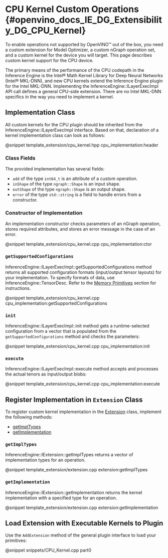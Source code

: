 # CPU Kernel Custom Operations {#openvino_docs_IE_DG_Extensibility_DG_CPU_Kernel}

To enable operations not supported by OpenVINO™ out of the box, you need a custom extension for Model Optimizer, a custom nGraph operation set, and a custom kernel for the device you will target. This page describes custom kernel support for the CPU device.

The primary means of the performance of the CPU codepath in the Inference Engine is the Intel® Math Kernel Library for Deep Neural Networks (Intel® MKL-DNN), and new CPU kernels extend the Inference Engine plugin for the Intel MKL-DNN. Implementing the InferenceEngine::ILayerExecImpl API call defines a general CPU-side extension. There are no Intel MKL-DNN specifics in the way you need to implement a kernel.

## Implementation Class

All custom kernels for the CPU plugin should be inherited from the InferenceEngine::ILayerExecImpl interface.
Based on that, declaration of a kernel implementation class can look as follows:

@snippet template_extension/cpu_kernel.hpp cpu_implementation:header

### Class Fields

The provided implementation has several fields:

 * `add` of the type `int64_t` is an attribute of a custom operation.
 * `inShape` of the type `ngraph::Shape` is an input shape.
 * `outShape` of the type `ngraph::Shape` is an output shape.
 * `error` of the type `std::string` is a field to handle errors from a constructor.

### Constructor of Implementation

An implementation constructor checks parameters of an nGraph operation, stores required attributes, and stores an error message in the case of an error.

@snippet template_extension/cpu_kernel.cpp cpu_implementation:ctor

### `getSupportedConfigurations`

InferenceEngine::ILayerExecImpl::getSupportedConfigurations method returns all supported configuration formats (input/output tensor layouts) for your implementation. To specify formats of data, use InferenceEngine::TensorDesc. Refer to the [Memory Primitives](../Memory_primitives.md) section for instructions.

@snippet template_extension/cpu_kernel.cpp cpu_implementation:getSupportedConfigurations

### `init`

InferenceEngine::ILayerExecImpl::init method gets a runtime-selected configuration from a vector that is populated from the `getSupportedConfigurations` method and checks the parameters:

@snippet template_extension/cpu_kernel.cpp cpu_implementation:init

### `execute`

InferenceEngine::ILayerExecImpl::execute method accepts and processes the actual tenors as input/output blobs:

@snippet template_extension/cpu_kernel.cpp cpu_implementation:execute

## Register Implementation in `Extension` Class

To register custom kernel implementation in the [Extension](Extension.md) class, implement the following methods:
* <a href="#getImpTypes">getImplTypes</a>
* <a href="#getImplementation">getImplementation</a>

### <a name="getImpTypes"><code>getImplTypes</code></a>

InferenceEngine::IExtension::getImplTypes returns a vector of implementation types for an operation.

@snippet template_extension/extension.cpp extension:getImplTypes

### <a name="getImplementation"><code>getImplementation</code></a>

InferenceEngine::IExtension::getImplementation returns the kernel implementation with a specified type for an operation.

@snippet template_extension/extension.cpp extension:getImplementation


## Load Extension with Executable Kernels to Plugin

Use the `AddExtension` method of the general plugin interface to load your primitives:

@snippet snippets/CPU_Kernel.cpp part0

